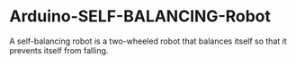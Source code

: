 # Arduino-SELF-BALANCING-Robot
A self-balancing robot is a two-wheeled robot that balances itself so that it prevents itself from falling.
